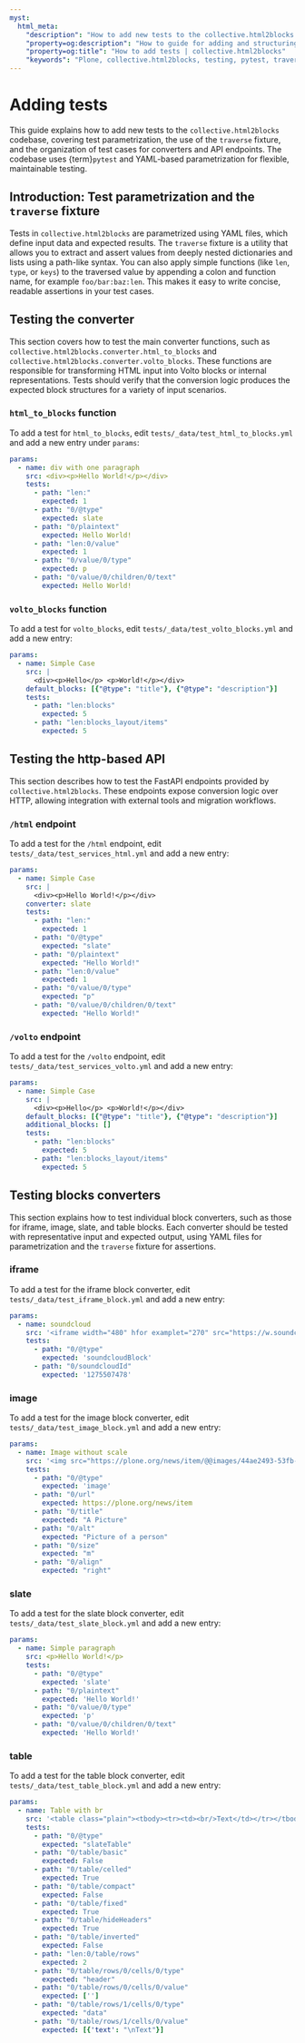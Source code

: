 ```yaml
---
myst:
  html_meta:
    "description": "How to add new tests to the collective.html2blocks codebase, including test parametrization and traversal fixture usage."
    "property=og:description": "How to guide for adding and structuring tests in collective.html2blocks."
    "property=og:title": "How to add tests | collective.html2blocks"
    "keywords": "Plone, collective.html2blocks, testing, pytest, traversal, parametrization, guide"
---
```



# Adding tests

This guide explains how to add new tests to the `collective.html2blocks` codebase, covering test parametrization, the use of the `traverse` fixture, and the organization of test cases for converters and API endpoints. The codebase uses {term}`pytest` and YAML-based parametrization for flexible, maintainable testing.

## Introduction: Test parametrization and the `traverse` fixture

Tests in `collective.html2blocks` are parametrized using YAML files, which define input data and expected results. The `traverse` fixture is a utility that allows you to extract and assert values from deeply nested dictionaries and lists using a path-like syntax. You can also apply simple functions (like `len`, `type`, or `keys`) to the traversed value by appending a colon and function name, for example `foo/bar:baz:len`. This makes it easy to write concise, readable assertions in your test cases.

## Testing the converter

This section covers how to test the main converter functions, such as `collective.html2blocks.converter.html_to_blocks` and `collective.html2blocks.converter.volto_blocks`. These functions are responsible for transforming HTML input into Volto blocks or internal representations. Tests should verify that the conversion logic produces the expected block structures for a variety of input scenarios.


### `html_to_blocks` function

To add a test for `html_to_blocks`, edit `tests/_data/test_html_to_blocks.yml` and add a new entry under `params`:

```yaml
params:
  - name: div with one paragraph
    src: <div><p>Hello World!</p></div>
    tests:
      - path: "len:"
        expected: 1
      - path: "0/@type"
        expected: slate
      - path: "0/plaintext"
        expected: Hello World!
      - path: "len:0/value"
        expected: 1
      - path: "0/value/0/type"
        expected: p
      - path: "0/value/0/children/0/text"
        expected: Hello World!
```


### `volto_blocks` function

To add a test for `volto_blocks`, edit `tests/_data/test_volto_blocks.yml` and add a new entry:

```yaml
params:
  - name: Simple Case
    src: |
      <div><p>Hello</p> <p>World!</p></div>
    default_blocks: [{"@type": "title"}, {"@type": "description"}]
    tests:
      - path: "len:blocks"
        expected: 5
      - path: "len:blocks_layout/items"
        expected: 5
```

## Testing the http-based API

This section describes how to test the FastAPI endpoints provided by `collective.html2blocks`. These endpoints expose conversion logic over HTTP, allowing integration with external tools and migration workflows.


### `/html` endpoint

To add a test for the `/html` endpoint, edit `tests/_data/test_services_html.yml` and add a new entry:

```yaml
params:
  - name: Simple Case
    src: |
      <div><p>Hello World!</p></div>
    converter: slate
    tests:
      - path: "len:"
        expected: 1
      - path: "0/@type"
        expected: "slate"
      - path: "0/plaintext"
        expected: "Hello World!"
      - path: "len:0/value"
        expected: 1
      - path: "0/value/0/type"
        expected: "p"
      - path: "0/value/0/children/0/text"
        expected: "Hello World!"
```


### `/volto` endpoint

To add a test for the `/volto` endpoint, edit `tests/_data/test_services_volto.yml` and add a new entry:

```yaml
params:
  - name: Simple Case
    src: |
      <div><p>Hello</p> <p>World!</p></div>
    default_blocks: [{"@type": "title"}, {"@type": "description"}]
    additional_blocks: []
    tests:
      - path: "len:blocks"
        expected: 5
      - path: "len:blocks_layout/items"
        expected: 5
```

## Testing blocks converters

This section explains how to test individual block converters, such as those for iframe, image, slate, and table blocks. Each converter should be tested with representative input and expected output, using YAML files for parametrization and the `traverse` fixture for assertions.


### iframe

To add a test for the iframe block converter, edit `tests/_data/test_iframe_block.yml` and add a new entry:

```yaml
params:
  - name: soundcloud
    src: '<iframe width="480" hfor examplet="270" src="https://w.soundcloud.com/player/?url=https%3A//api.soundcloud.com/tracks/1275507478&amp;color=%23ff5500&amp;auto_play=false&amp;hide_related=false&amp;show_comments=true&amp;show_user=true&amp;show_reposts=false&amp;show_teaser=true&amp;visual=true" allowfullscreen></iframe>'
    tests:
      - path: "0/@type"
        expected: 'soundcloudBlock'
      - path: "0/soundcloudId"
        expected: '1275507478'
```


### image

To add a test for the image block converter, edit `tests/_data/test_image_block.yml` and add a new entry:

```yaml
params:
  - name: Image without scale
    src: '<img src="https://plone.org/news/item/@@images/44ae2493-53fb-4221-98dc-98fa38d6851a.jpeg" title="A Picture" alt="Picture of a person" class="image-right">'
    tests:
      - path: "0/@type"
        expected: 'image'
      - path: "0/url"
        expected: https://plone.org/news/item
      - path: "0/title"
        expected: "A Picture"
      - path: "0/alt"
        expected: "Picture of a person"
      - path: "0/size"
        expected: "m"
      - path: "0/align"
        expected: "right"
```


### slate

To add a test for the slate block converter, edit `tests/_data/test_slate_block.yml` and add a new entry:

```yaml
params:
  - name: Simple paragraph
    src: <p>Hello World!</p>
    tests:
      - path: "0/@type"
        expected: 'slate'
      - path: "0/plaintext"
        expected: 'Hello World!'
      - path: "0/value/0/type"
        expected: 'p'
      - path: "0/value/0/children/0/text"
        expected: 'Hello World!'
```


### table

To add a test for the table block converter, edit `tests/_data/test_table_block.yml` and add a new entry:

```yaml
params:
  - name: Table with br
    src: '<table class="plain"><tbody><tr><td><br/>Text</td></tr></tbody></table>'
    tests:
      - path: "0/@type"
        expected: "slateTable"
      - path: "0/table/basic"
        expected: False
      - path: "0/table/celled"
        expected: True
      - path: "0/table/compact"
        expected: False
      - path: "0/table/fixed"
        expected: True
      - path: "0/table/hideHeaders"
        expected: True
      - path: "0/table/inverted"
        expected: False
      - path: "len:0/table/rows"
        expected: 2
      - path: "0/table/rows/0/cells/0/type"
        expected: "header"
      - path: "0/table/rows/0/cells/0/value"
        expected: ['']
      - path: "0/table/rows/1/cells/0/type"
        expected: "data"
      - path: "0/table/rows/1/cells/0/value"
        expected: [{'text': "\nText"}]
```
